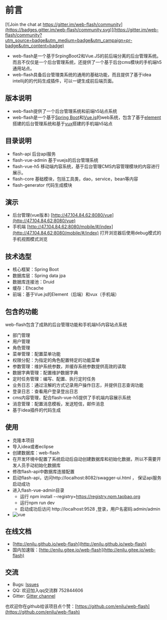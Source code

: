 # 前言

[![Join the chat at https://gitter.im/web-flash/community](https://badges.gitter.im/web-flash/community.svg)](https://gitter.im/web-flash/community?utm_source=badge&utm_medium=badge&utm_campaign=pr-badge&utm_content=badge)

- web-flash是一个基于SrpingBoot2和Vue.JS的前后端分离的后台管理系统。而且不仅仅是一个后台管理系统，还提供了一个基于后台cms模块的手机端h5通用站点。
- web-flash具备后台管理类系统的通用的基础功能，而且提供了基于idea intellij的的代码生成插件，可以一键生成前后端页面。
 


## 版本说明
- web-flash提供了一个后台管理系统和前端h5站点系统
- web-flash是一个基于[Spring Boot](https://spring.io/projects/spring-boot/)和[Vue.js](https://cn.vuejs.org)的web系统，包含了基于[element](https://element.eleme.cn/#/zh-CN)搭建的后台管理系统和基于[vux](https://vux.li)搭建的手机端h5站点

## 目录说明
- flash-api 后台api服务
- flash-vue-admin 基于vuejs的后台管理系统
- flash-vue-h5 移动端内容系统，基于后台管理CMS内容管理模块的内容进行展示。
- flash-core 基础模块，包括工具类，dao，service，bean等内容
- flash-generator 代码生成模块

## 演示
- 后台管理(vue版本) [http://47.104.84.62:8080/vue](http://47.104.84.62:8080/vue)
- 手机端 [http://47.104.84.62:8080/mobile/#/index](http://47.104.84.62:8080/mobile/#/index) 打开浏览器后使用debug模式的手机视图模式浏览

## 技术选型
- 核心框架：Spring Boot
- 数据库层：Spring data jpa
- 数据库连接池：Druid
- 缓存：Ehcache
- 前端：基于Vue.js的Element（后端）和vux（手机端） 


## 包含的功能
web-flash包含了成熟的后台管理功能和手机端h5内容站点系统
- 部门管理
- 用户管理
- 角色管理
- 菜单管理：配置菜单功能
- 权限分配：为指定的角色配置特定的功能菜单
- 参数管理：维护系统参数，并缓存系统参数提供高效的读取
- 数据字典管理：配置维护数据字典
- 定时任务管理：编写、配置、执行定时任务
- 业务日志：通过注解的方式记录用户操作日志，并提供日志查询功能
- 登录日志：查看用户登录登出日志
- cms内容管理，配合flash-vue-h5提供了手机端内容展示系统
- 消息管理：配置消息模板，发送短信，邮件消息
- 基于idea插件的代码生成


## 使用
- 克隆本项目
- 导入idea或者eclipse
- 创建数据库：web-flash
- 在开发环境中配置了系统启动后自动创建数据库和初始化数据，所以不需要开发人员手动初始化数据库
- 修改flash-api中数据库连接配置
- 启动flash-api，访问http://localhost:8082/swagger-ui.html ， 保证api服务启动成功
- 进入flash-vue-admin目录
    - 运行 npm install --registry=https://registry.npm.taobao.org
    - 运行npm run dev
    - 启动成功后访问 http://localhost:9528 ,登录，用户名密码:admin/admin 
- ![vue](http://www.enilu.cn/github/web-flash.gif)

## 在线文档
- [http://enilu.github.io/web-flash](http://enilu.github.io/web-flash)
- 国内加速版：[http://enilu.gitee.io/web-flash](http://enilu.gitee.io/web-flash)

## 交流
- Bugs: [Issues](https://github.com/enilu/web-flash/issues/new)
- QQ: 欢迎加入qq交流群 752844606
- Gitter: [Gitter channel](https://gitter.im/web-flash/community)


也欢迎你在github给该项目点个赞：[https://github.com/enilu/web-flash](https://github.com/enilu/web-flash)
